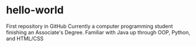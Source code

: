 # hello-world
First repository in GitHub
Currently a computer programming student finishing an Associate's Degree. Familiar with Java up through OOP, Python, and HTML/CSS
